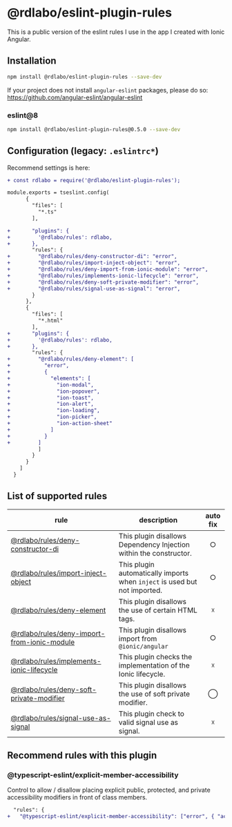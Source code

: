 # @rdlabo/eslint-plugin-rules

This is a public version of the eslint rules I use in the app I created with Ionic Angular.

## Installation

```sh
npm install @rdlabo/eslint-plugin-rules --save-dev
```

If your project does not install `angular-eslint` packages, please do so: https://github.com/angular-eslint/angular-eslint

### eslint@8

```sh
npm install @rdlabo/eslint-plugin-rules@0.5.0 --save-dev
```

## Configuration (legacy: `.eslintrc*`)

Recommend settings is here:

```diff
+ const rdlabo = require('@rdlabo/eslint-plugin-rules');

module.exports = tseslint.config(
      {
        "files": [
          "*.ts"
        ],

+       "plugins": {
+         '@rdlabo/rules': rdlabo,
+       },
        "rules": {
+         "@rdlabo/rules/deny-constructor-di": "error",
+         "@rdlabo/rules/import-inject-object": "error",
+         "@rdlabo/rules/deny-import-from-ionic-module": "error",
+         "@rdlabo/rules/implements-ionic-lifecycle": "error",
+         "@rdlabo/rules/deny-soft-private-modifier": "error",
+         "@rdlabo/rules/signal-use-as-signal": "error",
        }
      },
      {
        "files": [
          "*.html"
        ],
+       "plugins": {
+         '@rdlabo/rules': rdlabo,
+       },
        "rules": {
+         "@rdlabo/rules/deny-element": [
+           "error",
+           {
+             "elements": [
+               "ion-modal",
+               "ion-popover",
+               "ion-toast",
+               "ion-alert",
+               "ion-loading",
+               "ion-picker",
+               "ion-action-sheet"
+             ]
+           }
+         ]
          ]
        }
      }
    ]
  }
```

## List of supported rules

| rule                                                                                       | description                                                               | auto fix |
| ------------------------------------------------------------------------------------------ | ------------------------------------------------------------------------- | :------: |
| [@rdlabo/rules/deny-constructor-di](docs/rules/deny-constructor-di.md)                     | This plugin disallows Dependency Injection within the constructor.        |    ○     |
| [@rdlabo/rules/import-inject-object](docs/rules/import-inject-object.md)                   | This plugin automatically imports when `inject` is used but not imported. |    ○     |
| [@rdlabo/rules/deny-element](docs/rules/deny-element.md)                                   | This plugin disallows the use of certain HTML tags.                       |    ☓     |
| [@rdlabo/rules/deny-import-from-ionic-module](docs/rules/deny-import-from-ionic-module.md) | This plugin disallows import from `@ionic/angular`                        |    ○     |
| [@rdlabo/rules/implements-ionic-lifecycle](docs/rules/implements-ionic-lifecycle.md)       | This plugin checks the implementation of the Ionic lifecycle.             |    ☓     |
| [@rdlabo/rules/deny-soft-private-modifier](docs/rules/deny-soft-private-modifier.md)       | This plugin disallows the use of soft private modifier.                   |    ◯     |
| [@rdlabo/rules/signal-use-as-signal](docs/rules/signal-use-as-signal.md)                   | This plugin check to valid signal use as signal.                          |    ☓     |

## Recommend rules with this plugin

### @typescript-eslint/explicit-member-accessibility

Control to allow / disallow placing explicit public, protected, and private accessibility modifiers in front of class members.

```diff
  "rules": {
+   "@typescript-eslint/explicit-member-accessibility": ["error", { "accessibility": "no-public" }],
```
